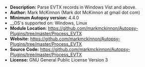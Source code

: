 - __Description:__ Parse EVTX records in Windows Vist and above.
- __Author:__ Mark McKinnon (Mark dot McKinnon at gmail dot com)
- __Minimum Autopsy version:__ 4.4.0
- __OS's supported on: Windows, Linux
- __Module Location__: https://github.com/markmckinnon/Autopsy-Plugins/tree/master/Process_EVTX
- __Website:__ https://github.com/markmckinnon/Autopsy-Plugins/tree/master/Process_EVTX
- __Source Code:__ https://github.com/markmckinnon/Autopsy-Plugins/tree/master/Process_EVTX
- __License:__ GNU General Public License Version 3